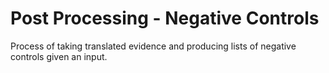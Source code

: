 # Post Processing - Negative Controls
Process of taking translated evidence and producing lists of negative controls
given an input.
